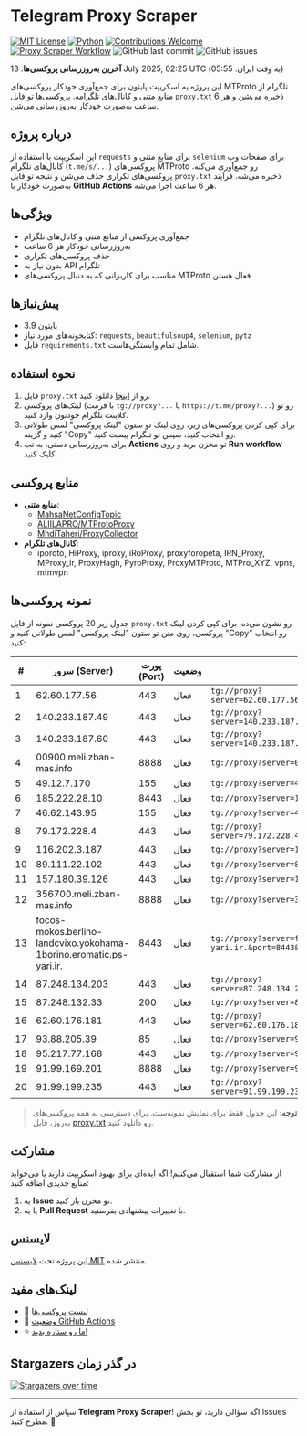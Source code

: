 # Telegram Proxy Scraper

[![MIT License](https://img.shields.io/badge/license-MIT-blue.svg)](https://opensource.org/licenses/MIT)
[![Python](https://img.shields.io/badge/python-3.9-blue)](https://www.python.org/downloads/)
[![Contributions Welcome](https://img.shields.io/badge/contributions-welcome-brightgreen.svg?style=flat)](https://github.com/Argh94/telegram-proxy-scraper/issues)
[![Proxy Scraper Workflow](https://github.com/Poriya58p/telegram-proxy-scraper/actions/workflows/scraper.yml/badge.svg)](https://github.com/Argh94/telegram-proxy-scraper/actions/workflows/scraper.yml)
![GitHub last commit](https://img.shields.io/github/last-commit/Argh94/telegram-proxy-scraper)
![GitHub issues](https://img.shields.io/github/issues/Argh94/telegram-proxy-scraper)

**آخرین به‌روزرسانی پروکسی‌ها**: 13 July 2025, 02:25 UTC (به وقت ایران: 05:55)

این پروژه یه اسکریپت پایتون برای جمع‌آوری خودکار پروکسی‌های MTProto تلگرام از منابع متنی و کانال‌های تلگرامه. پروکسی‌ها تو فایل `proxy.txt` ذخیره می‌شن و هر 6 ساعت به‌صورت خودکار به‌روزرسانی می‌شن.

## درباره پروژه

این اسکریپت با استفاده از `requests` برای منابع متنی و `selenium` برای صفحات وب کانال‌های تلگرام (`t.me/s/...`) پروکسی‌های MTProto رو جمع‌آوری می‌کنه. پروکسی‌های تکراری حذف می‌شن و نتیجه تو فایل `proxy.txt` ذخیره می‌شه. فرآیند به‌صورت خودکار با **GitHub Actions** هر 6 ساعت اجرا می‌شه.

## ویژگی‌ها
- جمع‌آوری پروکسی از منابع متنی و کانال‌های تلگرام
- به‌روزرسانی خودکار هر 6 ساعت
- حذف پروکسی‌های تکراری
- بدون نیاز به API تلگرام
- مناسب برای کاربرانی که به دنبال پروکسی‌های MTProto فعال هستن

## پیش‌نیازها
- پایتون 3.9
- کتابخونه‌های مورد نیاز: `requests`, `beautifulsoup4`, `selenium`, `pytz`
- فایل `requirements.txt` شامل تمام وابستگی‌هاست.

## نحوه استفاده
1. فایل `proxy.txt` رو از [اینجا](proxy.txt) دانلود کنید.
2. لینک‌های پروکسی (با فرمت `tg://proxy?...` یا `https://t.me/proxy?...`) رو تو کلاینت تلگرام خودتون وارد کنید.
3. برای کپی کردن پروکسی‌های زیر، روی لینک تو ستون "لینک پروکسی" لمس طولانی کنید و گزینه "Copy" رو انتخاب کنید، سپس تو تلگرام پیست کنید.
4. برای به‌روزرسانی دستی، به تب **Actions** تو مخزن برید و روی **Run workflow** کلیک کنید.

## منابع پروکسی
- **منابع متنی**:
  - [MahsaNetConfigTopic](https://raw.githubusercontent.com/MahsaNetConfigTopic/proxy/main/proxies.txt)
  - [ALIILAPRO/MTProtoProxy](https://raw.githubusercontent.com/ALIILAPRO/MTProtoProxy/main/proxy-list.txt)
  - [MhdiTaheri/ProxyCollector](https://raw.githubusercontent.com/MhdiTaheri/ProxyCollector/main/proxy.txt)
- **کانال‌های تلگرام**:
  - iporoto, HiProxy, iproxy, iRoProxy, proxyforopeta, IRN_Proxy, MProxy_ir, ProxyHagh, PyroProxy, ProxyMTProto, MTPro_XYZ, vpns, mtmvpn

## نمونه پروکسی‌ها
جدول زیر 20 پروکسی نمونه از فایل `proxy.txt` رو نشون می‌ده. برای کپی کردن لینک پروکسی، روی متن تو ستون "لینک پروکسی" لمس طولانی کنید و "Copy" رو انتخاب کنید:

| #  | سرور (Server)       | پورت (Port) | وضعیت     | لینک پروکسی                     |
|----|---------------------|-------------|-----------|---------------------------------|
| 1 | 62.60.177.56 | 443 | فعال | `tg://proxy?server=62.60.177.56&port=443&secret=7hYDAQIAAQAH8AMDhuJMOt1tZWRpYS5zdGVhbXBvd2VyZWQuY29tbWVkaWEuc3RlYW1wb3dlcmVkLmNvbQ` |
| 2 | 140.233.187.49 | 443 | فعال | `tg://proxy?server=140.233.187.49&port=443&secret=eed77db43ee3721f0fcb40a4ff63b5cd276d656469612e737465616d706f77657265642e636f6d` |
| 3 | 140.233.187.60 | 443 | فعال | `tg://proxy?server=140.233.187.60&port=443&secret=eed77db43ee3721f0fcb40a4ff63b5cd276d656469612e737465616d706f77657265642e636f6d` |
| 4 | 00900.meli.zban-mas.info | 8888 | فعال | `tg://proxy?server=00900.meli.zban-mas.info&port=8888&secret=7gAA8A8Pd1VV////9QBuLmltZWRpYS5zdGVhbXBvd2VyZWQuY29t` |
| 5 | 49.12.7.170 | 155 | فعال | `tg://proxy?server=49.12.7.170&port=155&secret=dd1603010200010001fc030386e24c3add` |
| 6 | 185.222.28.10 | 8443 | فعال | `tg://proxy?server=185.222.28.10&port=8443&secret=1320PuNyHw_LQKT_Y7XNJw==` |
| 7 | 46.62.143.95 | 155 | فعال | `tg://proxy?server=46.62.143.95&port=155&secret=ee07df7df7df7dffdffc07646f776e6c6f61642e77696e646f77737570646174652e636f6d` |
| 8 | 79.172.228.4 | 443 | فعال | `tg://proxy?server=79.172.228.4&port=443&secret=eed77db43ee3721f0fcb40a4ff63b5cd276D656469612E737465616D706F77657265642E636F6D` |
| 9 | 116.202.3.187 | 443 | فعال | `tg://proxy?server=116.202.3.187&port=443&secret=DDBighLLvXrFGRMCBVJdFQ` |
| 10 | 89.111.22.102 | 443 | فعال | `tg://proxy?server=89.111.22.102&port=443&secret=7hAQEP8PSAZT____9QBuLmltZWRpYS5zdGVhbXBvd2VyZWQuY29t` |
| 11 | 157.180.39.126 | 443 | فعال | `tg://proxy?server=157.180.39.126&port=443&secret=7HQighJPBNMYVRNB6tdkVw` |
| 12 | 356700.meli.zban-mas.info | 8888 | فعال | `tg://proxy?server=356700.meli.zban-mas.info&port=8888&secret=7gAA8A8Pd1VV____9QBuLmltZWRpYS5zdGVhbXBvd2VyZWQuY29t` |
| 13 | focos-mokos.berlino-landcvixo.yokohama-1borino.eromatic.ps-yari.ir. | 8443 | فعال | `tg://proxy?server=focos-mokos.berlino-landcvixo.yokohama-1borino.eromatic.ps-yari.ir.&port=8443&secret=eeNEgYdJvXrFGRMCIMJdCQ==` |
| 14 | 87.248.134.203 | 443 | فعال | `tg://proxy?server=87.248.134.203&port=443&secret=ee0000f00f0f775555fffffff5006e2e696D656469612E737465616D706F77657265642E636F6D)__` |
| 15 | 87.248.132.33 | 200 | فعال | `tg://proxy?server=87.248.132.33&port=200&secret=eeNEgYdJvXrFGRMCIMJdCQ)**` |
| 16 | 62.60.176.181 | 443 | فعال | `tg://proxy?server=62.60.176.181&port=443&secret=eed77db43ee3721f0fcb40a4ff63b5cd276D656469612E737465616D706F77657265642E636F6D` |
| 17 | 93.88.205.39 | 85 | فعال | `tg://proxy?server=93.88.205.39&port=85&secret=7gAA8A8Pd1VV____9QBuLmltZWRpYS5zdGVhbXBvd2VyZWQuY29t` |
| 18 | 95.217.77.168 | 443 | فعال | `tg://proxy?server=95.217.77.168&port=443&secret=iORid5lJ237IiBMGYMQMdw==` |
| 19 | 91.99.169.201 | 8888 | فعال | `tg://proxy?server=91.99.169.201&port=8888&secret=7gAA8A8Pd1VV` |
| 20 | 91.99.199.235 | 443 | فعال | `tg://proxy?server=91.99.199.235&port=443&secret=eec862057ba49a7ecdf0ad4eb44cd5bb11646f776e6c6f61642e77696e646f77737570646174652e636f6d` |


> **توجه**: این جدول فقط برای نمایش نمونه‌ست. برای دسترسی به همه پروکسی‌های به‌روز، فایل [proxy.txt](proxy.txt) رو دانلود کنید.

## مشارکت
از مشارکت شما استقبال می‌کنیم! اگه ایده‌ای برای بهبود اسکریپت دارید یا می‌خواید منابع جدیدی اضافه کنید:
1. یه **Issue** تو مخزن باز کنید.
2. یا یه **Pull Request** با تغییرات پیشنهادی بفرستید.

## لایسنس
این پروژه تحت [لایسنس MIT](LICENSE) منتشر شده.

## لینک‌های مفید
- 📄 [لیست پروکسی‌ها](proxy.txt)
- 🚀 [وضعیت GitHub Actions](https://github.com/Argh94/telegram-proxy-scraper/actions)
- ⭐ [ما رو ستاره بدید!](https://github.com/Argh94/telegram-proxy-scraper)

## Stargazers در گذر زمان
[![Stargazers over time](https://starchart.cc/Argh94/telegram-proxy-scraper.svg?variant=adaptive)](https://starchart.cc/Argh94/telegram-proxy-scraper)

---

سپاس از استفاده از **Telegram Proxy Scraper**! اگه سؤالی دارید، تو بخش Issues مطرح کنید. 🌟
